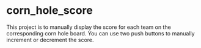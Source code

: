 # corn_hole_score
This project is to manually display the score for each team on the corresponding corn hole board. You can use two push buttons to manually increment or decrement the score.
